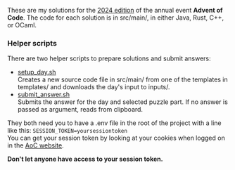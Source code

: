 
These are my solutions for the [2024 edition](https://adventofcode.com/2024) of the annual event **Advent of Code**.
The code for each solution is in src/main/, in either Java, Rust, C++, or OCaml.

### Helper scripts

There are two helper scripts to prepare solutions and submit answers:  
- [setup_day.sh](setup_day.sh)  
  Creates a new source code file in src/main/ from one of the templates in templates/
  and downloads the day's input to inputs/.
- [submit_answer.sh](submit_answer.sh)  
  Submits the answer for the day and selected puzzle part.
  If no answer is passed as argument, reads from clipboard.

They both need you to have a .env file in the root of the project with a line like this: `SESSION_TOKEN=yoursessiontoken`  
You can get your session token by looking at your cookies when logged on in the [AoC website](https://adventofcode.com).

**Don't let anyone have access to your session token.**

